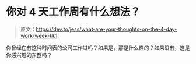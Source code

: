 # 你对 4 天工作周有什么想法？

> 原文：<https://dev.to/jess/what-are-your-thoughts-on-the-4-day-work-week-kk1>

你曾经在有这种时间表的公司工作过吗？如果是，那是什么样的？如果没有，这是你感兴趣的东西吗？